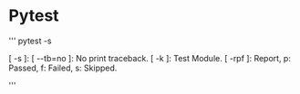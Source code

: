 # Pytest
'''
pytest -s 

[ -s ]: 
[ --tb=no ]: No print traceback.
[ -k ]: Test Module.
[ -rpf ]: Report, p: Passed, f: Failed, s: Skipped.

'''
